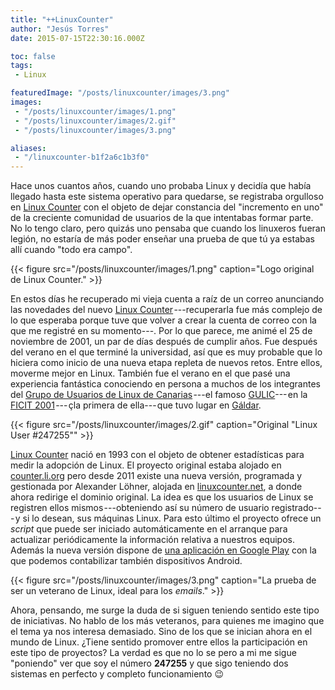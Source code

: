 ```yaml
---
title: "++LinuxCounter"
author: "Jesús Torres"
date: 2015-07-15T22:30:16.000Z

toc: false
tags:
 - Linux

featuredImage: "/posts/linuxcounter/images/3.png" 
images:
 - "/posts/linuxcounter/images/1.png" 
 - "/posts/linuxcounter/images/2.gif" 
 - "/posts/linuxcounter/images/3.png" 

aliases:
 - "/linuxcounter-b1f2a6c1b3f0"
---
```


Hace unos cuantos años, cuando uno probaba Linux y decidía que había llegado hasta este sistema operativo para quedarse, se registraba orgulloso en [Linux Counter](http://linuxcounter.net/) con el objeto de dejar constancia del "incremento en uno" de la creciente comunidad de usuarios de la que intentabas formar parte.
No lo tengo claro, pero quizás uno pensaba que cuando los linuxeros fueran legión, no estaría de más poder enseñar una prueba de que tú ya estabas allí cuando "todo era campo".

{{< figure src="/posts/linuxcounter/images/1.png" caption="Logo original de Linux Counter." >}}

En estos días he recuperado mi vieja cuenta a raíz de un correo anunciando las novedades del nuevo [Linux Counter](http://linuxcounter.net/) ---recuperarla fue más complejo de lo que esperaba porque tuve que volver a crear la cuenta de correo con la que me registré en su momento---.
Por lo que parece, me animé el 25 de noviembre de 2001, un par de días después de cumplir años.
Fue después del verano en el que terminé la universidad, así que es muy probable que lo hiciera como inicio de una nueva etapa repleta de nuevos retos.
Entre ellos, moverme mejor en Linux.
También fue el verano en el que pasé una experiencia fantástica conociendo en persona a muchos de los integrantes del [Grupo de Usuarios de Linux de Canarias](http://www.gulic.org/) ---el famoso [GULIC](http://www.gulic.org/)--- en la [FICIT 2001](http://eldia.es/2001-07-22/GRANC/granc2.htm) --- çla primera de ella--- que tuvo lugar en [Gáldar](https://es.wikipedia.org/wiki/G%C3%A1ldar).

{{< figure src="/posts/linuxcounter/images/2.gif" caption="Original \"Linux User #247255\"" >}}

[Linux Counter](http://linuxcounter.net/) nació en 1993 con el objeto de obtener estadísticas para medir la adopción de Linux.
El proyecto original estaba alojado en [counter.li.org](http://counter.li.org/) pero desde 2011 existe una nueva versión, programada y gestionada por Alexander Löhner, alojada en [linuxcounter.net](http://linuxcounter.net/), a donde ahora redirige el dominio original.
La idea es que los usuarios de Linux se registren ellos mismos ---obteniendo así su número de usuario registrado--- y si lo desean, sus máquinas Linux.
Para esto último el proyecto ofrece un _script_ que puede ser iniciado automáticamente en el arranque para actualizar periódicamente la información relativa a nuestros equipos.
Además la nueva versión dispone de [una aplicación en Google Play](https://play.google.com/store/apps/details?id=com.linuxcounter.lico_update_003) con la que podemos contabilizar también dispositivos Android.

{{< figure src="/posts/linuxcounter/images/3.png" caption="La prueba de ser un veterano de Linux, ideal para los _emails_." >}}

Ahora, pensando, me surge la duda de si siguen teniendo sentido este tipo de iniciativas.
No hablo de los más veteranos, para quienes me imagino que el tema ya nos interesa demasiado.
Sino de los que se inician ahora en el mundo de Linux.
¿Tiene sentido promover entre ellos la participación en este tipo de proyectos?
La verdad es que no lo se pero a mi me sigue "poniendo" ver que soy el número **247255** y que sigo teniendo dos sistemas en perfecto y completo funcionamiento :wink: